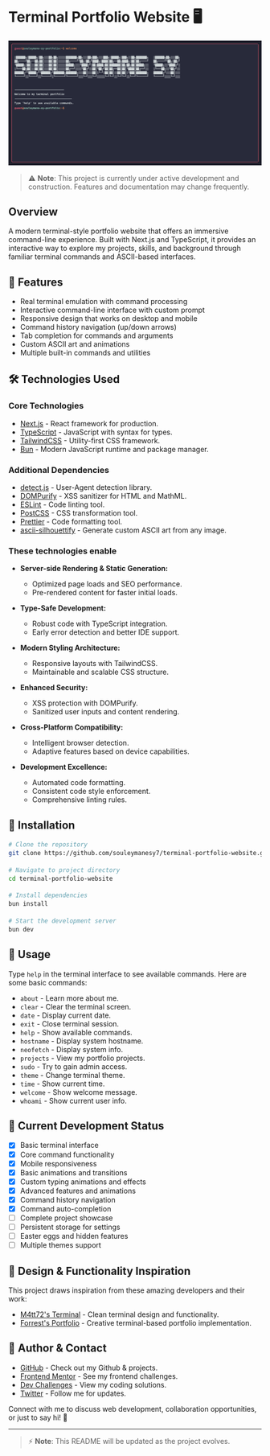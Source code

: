 # Terminal Portfolio Website 🖥️

![Preview](./preview/preview.png)

> ⚠️ **Note**: This project is currently under active development and construction. Features and documentation may change frequently.

## Overview

A modern terminal-style portfolio website that offers an immersive command-line experience. Built with Next.js and TypeScript, it provides an interactive way to explore my projects, skills, and background through familiar terminal commands and ASCII-based interfaces.

## 🌟 Features

- Real terminal emulation with command processing
- Interactive command-line interface with custom prompt
- Responsive design that works on desktop and mobile
- Command history navigation (up/down arrows)
- Tab completion for commands and arguments
- Custom ASCII art and animations
- Multiple built-in commands and utilities

## 🛠️ Technologies Used

### Core Technologies

- [Next.js](https://nextjs.org/) - React framework for production.
- [TypeScript](https://www.typescriptlang.org/) - JavaScript with syntax for types.
- [TailwindCSS](https://tailwindcss.com/) - Utility-first CSS framework.
- [Bun](https://bun.sh/) - Modern JavaScript runtime and package manager.

### Additional Dependencies

- [detect.js](https://github.com/darcyclarke/Detect.js/) - User-Agent detection library.
- [DOMPurify](https://github.com/cure53/DOMPurify) - XSS sanitizer for HTML and MathML.
- [ESLint](https://eslint.org/) - Code linting tool.
- [PostCSS](https://postcss.org/) - CSS transformation tool.
- [Prettier](https://prettier.io/) - Code formatting tool.
- [ascii-silhouettify](https://meatfighter.com/ascii-silhouettify/) - Generate custom ASCII art from any image.

### These technologies enable

- **Server-side Rendering & Static Generation:**

  - Optimized page loads and SEO performance.
  - Pre-rendered content for faster initial loads.

- **Type-Safe Development:**

  - Robust code with TypeScript integration.
  - Early error detection and better IDE support.

- **Modern Styling Architecture:**

  - Responsive layouts with TailwindCSS.
  - Maintainable and scalable CSS structure.

- **Enhanced Security:**

  - XSS protection with DOMPurify.
  - Sanitized user inputs and content rendering.

- **Cross-Platform Compatibility:**

  - Intelligent browser detection.
  - Adaptive features based on device capabilities.

- **Development Excellence:**

  - Automated code formatting.
  - Consistent code style enforcement.
  - Comprehensive linting rules.

## 🚀 Installation

```bash
# Clone the repository
git clone https://github.com/souleymanesy7/terminal-portfolio-website.git

# Navigate to project directory
cd terminal-portfolio-website

# Install dependencies
bun install

# Start the development server
bun dev
```

## 🎯 Usage

Type `help` in the terminal interface to see available commands. Here are some basic commands:

- `about` - Learn more about me.
- `clear` - Clear the terminal screen.
- `date` - Display current date.
- `exit` - Close terminal session.
- `help` - Show available commands.
- `hostname` - Display system hostname.
- `neofetch` - Display system info.
- `projects` - View my portfolio projects.
- `sudo` - Try to gain admin access.
- `theme` - Change terminal theme.
- `time` - Show current time.
- `welcome` - Show welcome message.
- `whoami` - Show current user info.

## 🔄 Current Development Status

- [x] Basic terminal interface
- [x] Core command functionality
- [x] Mobile responsiveness
- [x] Basic animations and transitions
- [x] Custom typing animations and effects
- [x] Advanced features and animations
- [x] Command history navigation
- [x] Command auto-completion
- [ ] Complete project showcase
- [ ] Persistent storage for settings
- [ ] Easter eggs and hidden features
- [ ] Multiple themes support

## 🎨 Design & Functionality Inspiration

This project draws inspiration from these amazing developers and their work:

- [M4tt72's Terminal](https://term.m4tt72.com/) - Clean terminal design and functionality.
- [Forrest's Portfolio](https://fkcodes.com/) - Creative terminal-based portfolio implementation.

## 👤 Author & Contact

- [GitHub](https://github.com/SouleymaneSy7) - Check out my Github & projects.
- [Frontend Mentor](https://www.frontendmentor.io/profile/SouleymaneSy7) - See my frontend challenges.
- [Dev Challenges](https://devchallenges.io/profile/534cd213-3165-4c16-bdcf-058e1f468da0) - View my coding solutions.
- [Twitter](https://twitter.com/Souleymanesy43) - Follow me for updates.

Connect with me to discuss web development, collaboration opportunities, or just to say hi! 👋

---

> ⚡️ **Note**: This README will be updated as the project evolves.
